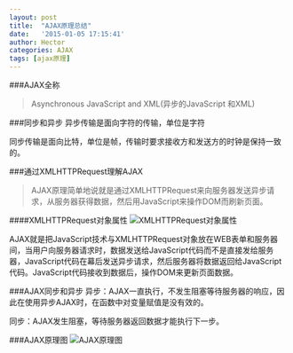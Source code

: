 ```yaml
---
layout: post
title:  "AJAX原理总结"
date:   '2015-01-05 17:15:41'
author: Hector
categories: AJAX
tags: [ajax原理]
---
```


###AJAX全称
> Asynchronous JavaScript and XML(异步的JavaScript 和XML)

###同步和异步
异步传输是面向字符的传输，单位是字符

同步传输是面向比特，单位是帧，传输时要求接收方和发送方的时钟是保持一致的。

###通过XMLHTTPRequest理解AJAX
> AJAX原理简单地说就是通过XMLHTTPRequest来向服务器发送异步请求，从服务器获得数据，然后用JavaScript来操作DOM而刷新页面。

<!--more-->

####XMLHTTPRequest对象属性
![XMLHTTPRequest对象属性](http://7u2eqw.com1.z0.glb.clouddn.com/XMLHTTPRequest对象属性.png)

AJAX就是把JavaScript技术与XMLHTTPRequest对象放在WEB表单和服务器间，当用户向服务器请求时，数据发送给JavaScript代码而不是直接发给服务器，JavaScript代码在幕后发送异步请求，然后服务器将数据返回给JavaScript代码。JavaScript代码接收到数据后，操作DOM来更新页面数据。

###AJAX同步和异步
异步：AJAX一直执行，不发生阻塞等待服务器的响应，因此在使用异步AJAX时，在函数中对变量赋值是没有效的。

同步：AJAX发生阻塞，等待服务器返回数据才能执行下一步。

###AJAX原理图
![AJAX原理图](http://7u2eqw.com1.z0.glb.clouddn.com/ajax.png)
